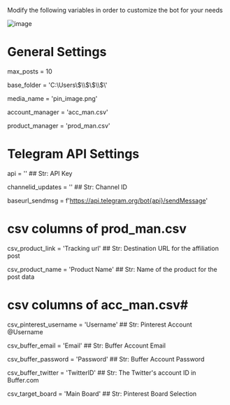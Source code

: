 Modify the following variables in order to customize the bot for your needs

![image](https://github.com/def-SpaceBar/BufferUpLoader/assets/96818328/18fdc0dc-7185-43b8-b3fa-9413cdab4a65)

# General Settings

max_posts = 10

base_folder = 'C:\\Users\\$\\$\\$\\$\\'

media_name = 'pin_image.png'

account_manager = 'acc_man.csv'

product_manager = 'prod_man.csv'

# Telegram API Settings

api = '' ## Str: API Key

channelid_updates = '' ## Str: Channel ID

baseurl_sendmsg = f'https://api.telegram.org/bot{api}/sendMessage'

# csv columns of prod_man.csv
csv_product_link = 'Tracking url' ## Str: Destination URL for the affiliation post

csv_product_name = 'Product Name' ## Str: Name of the product for the post data

# csv columns of acc_man.csv#
csv_pinterest_username = 'Username' ## Str: Pinterest Account @Username

csv_buffer_email = 'Email'     ## Str: Buffer Account Email

csv_buffer_password = 'Password' ## Str: Buffer Account Password

csv_buffer_twitter = 'TwitterID' ## Str: The Twitter's account ID in Buffer.com

csv_target_board = 'Main Board' ## Str: Pinterest Board Selection


